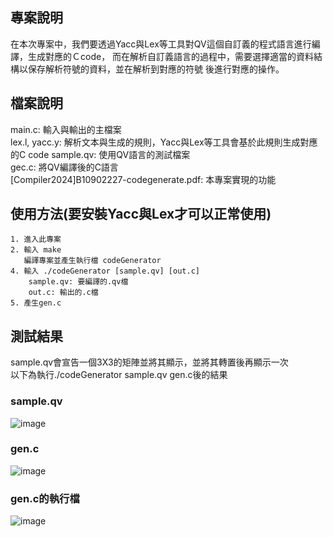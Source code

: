 ## 專案說明
在本次專案中，我們要透過Yacc與Lex等工具對QV這個自訂義的程式語言進行編譯，生成對應的Ｃcode，
而在解析自訂義語言的過程中，需要選擇適當的資料結構以保存解析符號的資料，並在解析到對應的符號
後進行對應的操作。
## 檔案說明  
main.c: 輸入與輸出的主檔案  
lex.l, yacc.y: 解析文本與生成的規則，Yacc與Lex等工具會基於此規則生成對應的C code
sample.qv: 使用QV語言的測試檔案  
gec.c: 將QV編譯後的C語言  
[Compiler2024]B10902227-codegenerate.pdf: 本專案實現的功能
## 使用方法(要安裝Yacc與Lex才可以正常使用)
    1. 進入此專案
    2. 輸入 make
       編譯專案並產生執行檔 codeGenerator
    4. 輸入 ./codeGenerator [sample.qv] [out.c]
        sample.qv: 要編譯的.qv檔
        out.c: 輸出的.c檔
    5. 產生gen.c

## 測試結果
sample.qv會宣告一個3X3的矩陣並將其顯示，並將其轉置後再顯示一次  
以下為執行./codeGenerator sample.qv gen.c後的結果
### sample.qv
![image](https://github.com/user-attachments/assets/7ad4a9e0-cdb7-445f-9a14-d667c3c1383a)
### gen.c
![image](https://github.com/user-attachments/assets/57c1dd4d-5475-4041-8398-ea654b7b2da6)
### gen.c的執行檔
![image](https://github.com/user-attachments/assets/3fa04577-0ac9-4972-9465-03e80c614866)
